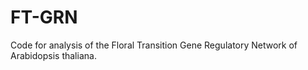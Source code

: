 # FT-GRN
Code for analysis of the Floral Transition Gene Regulatory Network of Arabidopsis thaliana.
